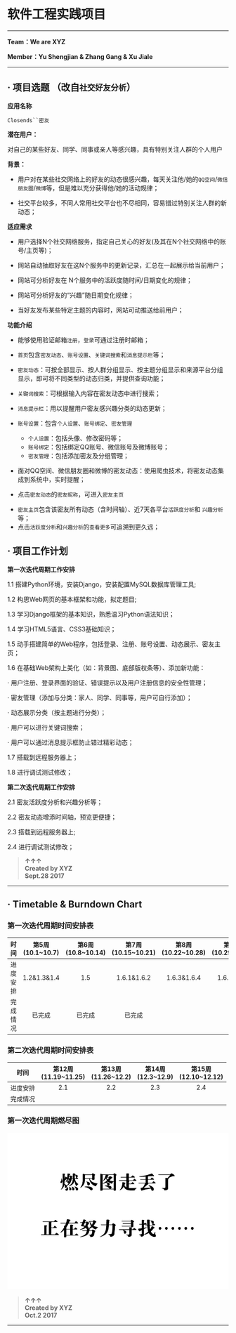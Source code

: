 
# 软件工程实践项目
---
**Team：We are XYZ**

**Member：Yu Shengjian & Zhang Gang & Xu Jiale**  

----

## · 项目选题 （改自`社交好友分析`）


**应用名称**    

`Closends``密友`

**潜在用户：**

对自己的某些好友、同学、同事或亲人等感兴趣，具有特别关注人群的个人用户

**背景：**

- 用户对在某些社交网络上的好友的动态很感兴趣，每天关注他/她的`QQ空间`/`微信朋友圈`/`微博`等，但是难以充分获得他/她的活动规律；

- 社交平台较多，不同人常用社交平台也不尽相同，容易错过特别关注人群的新动态； 

**适应需求**  

- 用户选择N个社交网络服务，指定自己关心的好友(及其在N个社交网络中的账号/主页等)；  

- 网站自动抽取好友在这N个服务中的更新记录，汇总在一起展示给当前用户；  

- 网站可分析好友在 N个服务中的活跃度随时间/日期变化的规律；  

- 网站可分析好友的“兴趣”随日期变化规律；  

- 当好友发布某些特定主题的内容时，网站可动推送给前用户；  


**功能介绍**  

- 能够使用验证邮箱`注册`，`登录`可通过注册时邮箱；     

- `首页`包含`密友动态`、`账号设置`、`关键词搜索`和`消息提示栏`等；

+ `密友动态`：可按全部显示、按人群分组显示、按主题分组显示和来源平台分组显示，即可将不同类型的动态归类，并提供查询功能；

+ `关键词搜索`：可根据输入内容在密友动态中进行搜索；

+ `消息提示栏`：用以提醒用户密友感兴趣分类的动态更新；

+ `账号设置`：包含`个人设置`、`账号绑定`、`密友管理`
	- `个人设置`：包括头像、修改密码等；  
	- `账号绑定`：包括绑定QQ账号、微信账号及微博账号；  
	- `密友管理`：包括添加密友及分组管理；

+ 面对QQ空间、微信朋友圈和微博的密友动态：使用爬虫技术，将密友动态集成到系统中，实时提醒；

- 点击`密友动态`的`密友昵称`，可进入`密友主页`

+ `密友主页`包含该密友所有动态（含时间轴）、近7天各平台`活跃度分析`和	`兴趣分析`等；
+ 点击`活跃度分析`和`兴趣分析`的`查看更多`可追溯到更久远；


## · 项目工作计划


**第一次迭代周期工作安排**

1.1 搭建Python环境，安装Django，安装配置MySQL数据库管理工具;

1.2 构思Web网页的基本框架和功能，拟定题目;

1.3 学习Django框架的基本知识，熟悉温习Python语法知识；

1.4 学习HTML5语言、CSS3基础知识；

1.5 动手搭建简单的Web程序，包括登录、注册、账号设置、动态展示、密友主页；

1.6 在基础Web架构上美化（如：背景图、底部版权条等）、添加新功能：

· 用户注册、登录界面的验证、错误提示以及用户注册信息的安全性管理；

· 密友管理（添加与分类：家人、同学、同事等，用户可自行添加）；

· 动态展示分类（按主题进行分类）；

· 用户可以进行关键词搜索；

· 用户可以通过消息提示框防止错过精彩动态；

1.7 搭载到远程服务器上；

1.8 进行调试测试修改；

**第二次迭代周期工作安排**

2.1 密友活跃度分析和兴趣分析等；

2.2 密友动态增添时间轴，预览更便捷；

2.3 搭载到远程服务器上;

2.4 进行调试测试修改；

> **↑↑↑**    
> **Created by XYZ**   
> **Sept.28 2017**   

---

## · Timetable & Burndown Chart  


### 第一次迭代周期时间安排表   

时间|第5周<br>(10.1~10.7)|第6周<br>(10.8~10.14)|第7周<br>(10.15~10.21)|第8周<br>(10.22~10.28)|第9周<br>(10.29~11.4)|第10周<br>(11.5~11.11)|第11周<br>(11.12~11.15)|
:-----:|:-----:|:-----:|:-----:|:-----:|:-----:|:-----:|:-----:|
进度安排|1.2&1.3&1.4|1.5|1.6.1&1.6.2|1.6.3&1.6.4|1.6.5&1.7|1.7&1.8|1.8|
完成情况|已完成|已完成|已完成|


### 第二次迭代周期时间安排表   

时间|第12周<br>(11.19~11.25)|第13周<br>(11.26~12.2)|第14周<br>(12.3~12.9)|第15周<br>(12.10~12.12)|
:-----:|:-----:|:-----:|:-----:|:-----:|
进度安排|2.1|2.2|2.3|2.4|
完成情况|


### 第一次迭代周期燃尽图      

![](https://github.com/HITXYZ/Closends/raw/master/Image/BurndownChart.jpg)

> **↑↑↑**  
> **Created by XYZ**   
> **Oct.2 2017**   


---

